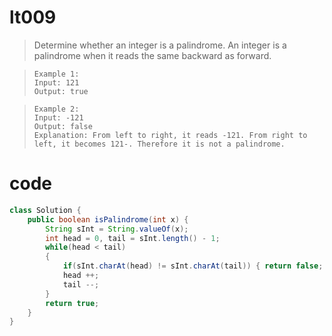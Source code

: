 # lt009
> Determine whether an integer is a palindrome. An integer is a palindrome when it reads the same backward as forward.

>     Example 1:
>     Input: 121
>     Output: true

>     Example 2:
>     Input: -121
>     Output: false
>     Explanation: From left to right, it reads -121. From right to left, it becomes 121-. Therefore it is not a palindrome.

# code
```Java
class Solution {
    public boolean isPalindrome(int x) {
        String sInt = String.valueOf(x);
        int head = 0, tail = sInt.length() - 1;
        while(head < tail) 
        {
            if(sInt.charAt(head) != sInt.charAt(tail)) { return false; }
            head ++;
            tail --;
        }
        return true;
    }
}
```

